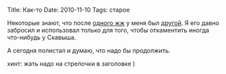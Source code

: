 Title: Как-то
Date: 2010-11-10
Tags: старое

<div class="text"><p>Некоторые знают, что после <a href="http://spleaner.livejournal.com">одного жж</a> у меня был <a href="http://0nc3.livejournal.com">другой</a>. Я его давно забросил и использовал только для того, чтобы откаментить иногда что-нибудь у Скавыша.</p>
<p>А сегодня полистал и думаю, что надо бы продолжить.</p>
<p>хинт: жать надо на стрелочки в заголовке )</p></div>